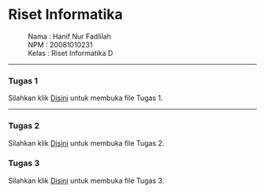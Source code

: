 # Riset Informatika

<dl>
  <dd>Nama : Hanif Nur Fadlilah</dd>
  <dd>NPM : 20081010231</dd>
  <dd>Kelas : Riset Informatika D</dd>
</dl>
<hr>

### Tugas 1
Silahkan klik [Disini](./Tugas1.md) untuk membuka file Tugas 1.
<hr>

### Tugas 2
Silahkan klik [Disini](./Tugas2.md) untuk membuka file Tugas 2.

### Tugas 3
Silahkan klik [Disini](./Tugas3.md) untuk membuka file Tugas 3.






